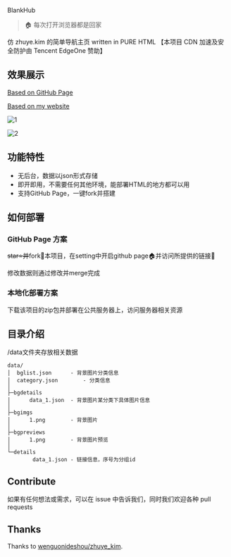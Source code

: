 BlankHub

> 🏠 每次打开浏览器都是回家

仿 zhuye.kim 的简单导航主页 written in PURE HTML
【本项目 CDN 加速及安全防护由 Tencent EdgeOne 赞助】

## 效果展示

[Based on GitHub Page](https://blankhub.github.io/blankhub/)

[Based on my website](https://index.idealclover.cn/)

![1](/pics/1.png)

![2](/pics/2.png)

## 功能特性

* 无后台，数据以json形式存储
* 即开即用，不需要任何其他环境，能部署HTML的地方都可以用
* 支持GitHub Page，一键fork并搭建

## 如何部署

### GitHub Page 方案

~~star⭐并~~fork🍴本项目，在setting中开启github page🏠并访问所提供的链接🔗

修改数据则通过修改并merge完成

### 本地化部署方案

下载该项目的zip包并部署在公共服务器上，访问服务器相关资源

## 目录介绍

/data文件夹存放相关数据

```
data/
│  bglist.json		- 背景图片分类信息
│  category.json    	- 分类信息
│
├─bgdetails
│      data_1.json	- 背景图片某分类下具体图片信息
│
├─bgimgs
│      1.png		- 背景图片
│
├─bgpreviews
│      1.png		- 背景图片预览
│
└─details
        data_1.json	- 链接信息，序号为分组id
```

## Contribute

如果有任何想法或需求，可以在 issue 中告诉我们，同时我们欢迎各种 pull requests

## Thanks

Thanks to [wenguonideshou/zhuye_kim](https://github.com/wenguonideshou/zhuye_kim).

